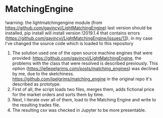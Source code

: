 # MatchingEngine  

!warning: the lightmatchingengine module (from https://github.com/gavincyi/LightMatchingEngine) last version should be installed, pip install will install version   !2019.1.4 that contains errors (https://github.com/gavincyi/LightMatchingEngine/issues/13), in my case I've changed the source code which is loaded to this repository  


1. The solution used one of the open source machine engines that were provided: https://github.com/gavincyi/LightMatchingEngine, the problems with the class that were resolved is described previously. This option (https://jellepelgrims.com/posts/matching_engines) was declined by me, due to the sketchiness. https://github.com/jpelgrims/matching_engine in the original repo it's described as prototype.  
2. First of all, the script loads two files, merges them, adds fictional price for the market orders and sorts them by time.  
3. Next, I iterate over all of them, load to the Matching Engine and write to the resulting trades file.  
4. The resulting csv was checked in Jupyter to be more presentable.  
